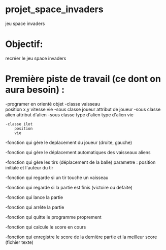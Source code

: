 # projet_space_invaders
jeu space invaders 

# Objectif: 
recréer le jeu space invaders

# Première piste de travail (ce dont on aura besoin) :

-programer en orienté objet
    -classe vaisseau   
        position x,y
        vitesse
        vie
        -sous classe joueur
            attribut de joueur
        -sous classe alien
            attribut d'alien
            -sous classe type d'alien
                type d'alien
                vie
            
    -classe ilot
        position
        vie

-fonction qui gère le deplacement du joueur (droite, gauche)

-fonction qui gère le déplacement automatiques des vaisseaux aliens

-fonction qui gère les tirs (déplacement de la balle)
    parametre : position initiale et l'auteur du tir

-fonction qui regarde si un tir touche un vaisseau

-fonction qui regarde si la partie est finis (victoire ou defaite)

-fonction qui lance la partie 

-fonction qui arrête la partie

-fonction qui quitte le programme proprement

-fonction qui calcule le score en cours

-fonction qui enregistre le score de la dernière partie et la meilleur score (fichier texte)

